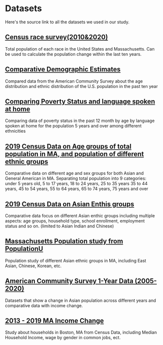 # Datasets
Here's the source link to all the datasets we used in our study.

## [Census race survey(2010&2020)](https://data.census.gov/cedsci/table?q=United%20States&tid=DECENNIALPLNAT2010.P1) 
Total population of each race in the United States and Massachusetts. Can be used to calculate the population change within the last ten years.

## [Comparative Demographic Estimates](https://data.census.gov/cedsci/map?d=ACS%201-Year%20Estimates%20Comparison%20Profiles&tid=ACSCP1Y2019.CP05&vintage=2019&cid=CP05_2015_001E)
Compared data from the American Community Survey about the age distribution and ethnic distribution of the U.S. population in the past ten year

## [Comparing Poverty Status and language spoken at home](https://data.census.gov/cedsci/table?q=United%20States&t=Income%20and%20Poverty%3ALanguage%20Spoken%20at%20Home%3APopulations%20and%20People&tid=ACSDT1Y2010.B16009)
Comparing data of poverty status in the past 12 month by age by language spoken at home for the population 5 years and over among different ethnicities

## [2019 Census Data on Age groups of total population in MA, and population of different ethnic groups](https://data.census.gov/cedsci/table?q=Race&t=-03%20-%20All%20available%20basic%20race%20combinations%3A-04%20-%20All%20available%20detailed%20Asian%20races%3ALanguage%20Spoken%20at%20Home%3ARace%20and%20Ethnicity&g=0400000US25&y=2019&tid=ACSSPP1Y2019.S0201&hidePreview=true)
Comparative data on different age and sex groups for both Asian and General American in MA. Separating total population into 9 categories: under 5 years old, 5 to 17 years, 18 to 24 years, 25 to 35 years 35 to 44 years, 45 to 54 years, 55 to 64 years, 65 to 74 years, 75 years and over

## [2019 Census Data on Asian Enthis groups](https://data.census.gov/cedsci/table?q=Race&t=-03%20-%20All%20available%20basic%20race%20combinations%3A-04%20-%20All%20available%20detailed%20Asian%20races%3ALanguage%20Spoken%20at%20Home%3ARace%20and%20Ethnicity&g=0400000US25&y=2019&tid=ACSSPP1Y2019.S0201&hidePreview=true)
Comparative data focus on different Asian enthic groups including multiple aspects: age groups, household type, school enrollment, employment status and so on. (limited to Asian Indian and Chinese)

## [Massachusetts Population study from PopulationU](https://www.populationu.com/us/massachusetts-population)
Population study of different Asian ethnic groups in MA, including East Asian, Chinese, Korean, etc.

## [American Community Survey 1-Year Data (2005-2020)](https://www.census.gov/data/developers/data-sets/acs-1year.html)
Datasets that show a change in Asian population across different years and comparative data with income change.

## [2013 - 2019 MA Income Change](https://datausa.io/profile/geo/boston-ma/#economy)
Study about households in Boston, MA  from Census Data, including Median Household Income, wage by gender in common jobs, ect.